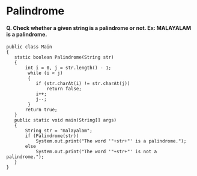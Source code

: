 # Palindrome

#### Q. Check whether a given string is a palindrome or not. Ex: MALAYALAM is a palindrome.
```
public class Main 
{
   static boolean Palindrome(String str)
   {
       int i = 0, j = str.length() - 1;
        while (i < j) 
        {
           if (str.charAt(i) != str.charAt(j))
               return false;
           i++;
           j--;
        }
       return true;
   }
   public static void main(String[] args)
   {
       String str = "malayalam";
       if (Palindrome(str))
           System.out.print("The word '"+str+"' is a palindrome.");
       else
           System.out.print("The word '"+str+"' is not a palindrome.");
   }
}
```

